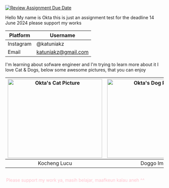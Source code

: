 [![Review Assignment Due Date](https://classroom.github.com/assets/deadline-readme-button-24ddc0f5d75046c5622901739e7c5dd533143b0c8e959d652212380cedb1ea36.svg)](https://classroom.github.com/a/_rEaNyCz)

Hello My name is Okta
this is just an assignment test for the deadline 14 June 2024
please support my works

| Platform     | Username          |
| -----------  | -----------       |
| Instagram    | @katuniakz        |
| Email        | <katuniakz@gmail.com>       |

I'm learning about sofware engineer and I'm trying to learn more about it
I love Cat & Dogs, below some awesome pictures, that you can enjoy

| <img src="https://upload.wikimedia.org/wikipedia/commons/7/74/A-Cat.jpg" width="300" height="250" alt="Okta's Cat Picture"> | <img src="https://upload.wikimedia.org/wikipedia/commons/4/43/Cute_dog.jpg" width="300" height="250" alt="Okta's Dog Picture"> |
|:------------------------------------------------------------------------------------------------------------------------:|:---------------------------------------------------------------------------------------------------------------------------:|
|                                                  Kocheng Lucu                                                            |                                                  Doggo Imut                                                                 |
<style>
@keyframes moveText {
    0% { transform: translateX(0); }
    50% { transform: translateX(100px); }
    100% { transform: translateX(0); }
}

.moving-text {
    display: inline-block;
    animation: moveText 3s infinite;
}
</style>

<p class="moving-text" style="color: pink;">Please support my work ya, masih belajar, maafkeun kalau aneh ^^</p>
